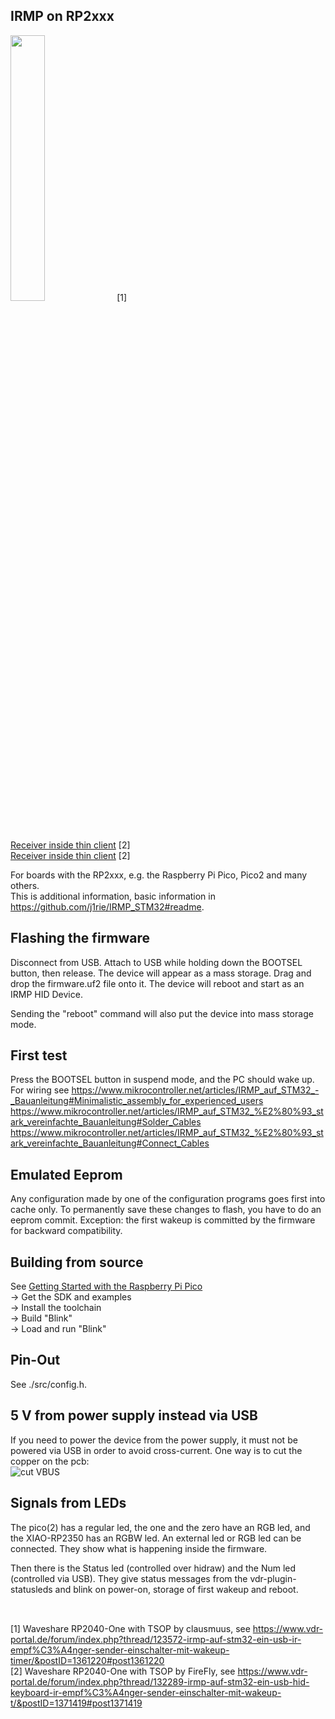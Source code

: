 ## IRMP on RP2xxx

<img src="https://www.vdr-portal.de/index.php?attachment/48154-20230825-130009-jpg" width="33%"> [1]  
[Receiver inside thin client](https://www.vdr-portal.de/index.php?attachment/49235-ir-sensor-1-jpg) [2]  
[Receiver inside thin client](https://www.vdr-portal.de/index.php?attachment/49236-ir-sensor-2-jpg) [2]

For boards with the RP2xxx, e.g. the Raspberry Pi Pico, Pico2 and many others.  
This is additional information, basic information in https://github.com/j1rie/IRMP_STM32#readme.

## Flashing the firmware
Disconnect from USB.
Attach to USB while holding down the BOOTSEL button, then release. The device will appear as a mass storage.
Drag and drop the firmware.uf2 file onto it. The device will reboot and start as an IRMP HID Device.

Sending the "reboot" command will also put the device into mass storage mode.

## First test
Press the BOOTSEL button in suspend mode, and the PC should wake up.  
For wiring see https://www.mikrocontroller.net/articles/IRMP_auf_STM32_-_Bauanleitung#Minimalistic_assembly_for_experienced_users  
https://www.mikrocontroller.net/articles/IRMP_auf_STM32_%E2%80%93_stark_vereinfachte_Bauanleitung#Solder_Cables  
https://www.mikrocontroller.net/articles/IRMP_auf_STM32_%E2%80%93_stark_vereinfachte_Bauanleitung#Connect_Cables

## Emulated Eeprom
Any configuration made by one of the configuration programs goes first into cache only. To permanently save
these changes  to flash, you have to do an eeprom commit.
Exception: the first wakeup is committed by the firmware for backward compatibility.

## Building from source
See [Getting Started with the Raspberry Pi Pico](https://rptl.io/pico-get-started)  
-> Get the SDK and examples  
-> Install the toolchain  
-> Build "Blink"  
-> Load and run "Blink"  

## Pin-Out
See ./src/config.h.

## 5 V from power supply instead via USB
If you need to power the device from the power supply, it must not be powered via USB in order to avoid cross-current.
One way is to cut the copper on the pcb:  
![cut VBUS](https://raw.githubusercontent.com/wiki/j1rie/IRMP_STM32_KBD/images/RP2040-One_VBUS_trennen.jpg)

## Signals from LEDs
The pico(2) has a regular led, the one and the zero have an RGB led, and the XIAO-RP2350 has an RGBW led.
An external led or RGB led can be connected.
They show what is happening inside the firmware.

Then there is the Status led (controlled over hidraw) and the Num led (controlled via USB).
They give status messages from the vdr-plugin-statusleds and blink on power-on, storage of first wakeup and reboot.

##
  \
[1] Waveshare RP2040-One with TSOP by clausmuus, see https://www.vdr-portal.de/forum/index.php?thread/123572-irmp-auf-stm32-ein-usb-ir-empf%C3%A4nger-sender-einschalter-mit-wakeup-timer/&postID=1361220#post1361220  
[2] Waveshare RP2040-One with TSOP by FireFly, see https://www.vdr-portal.de/forum/index.php?thread/132289-irmp-auf-stm32-ein-usb-hid-keyboard-ir-empf%C3%A4nger-sender-einschalter-mit-wakeup-t/&postID=1371419#post1371419
